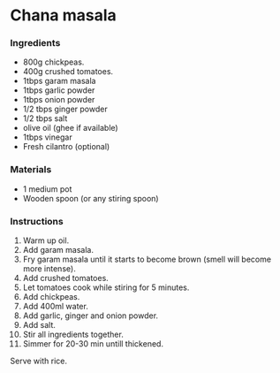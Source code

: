 # Chana masala

### Ingredients
- 800g chickpeas.
- 400g crushed tomatoes.
- 1tbps garam masala
- 1tbps garlic powder
- 1tbps onion powder
- 1/2 tbps ginger powder
- 1/2 tbps salt
- olive oil (ghee if available)
- 1tbps vinegar
- Fresh cilantro (optional)

### Materials
- 1 medium pot
- Wooden spoon (or any stiring spoon)

### Instructions
1. Warm up oil.
2. Add garam masala.
3. Fry garam masala until it starts to become brown (smell will become more intense).
4. Add crushed tomatoes.
5. Let tomatoes cook while stiring for 5 minutes.
6. Add chickpeas.
7. Add 400ml water.
8. Add garlic, ginger and onion powder.
9. Add salt.
10. Stir all ingredients together.
11. Simmer for 20-30 min untill thickened.

Serve with rice.
